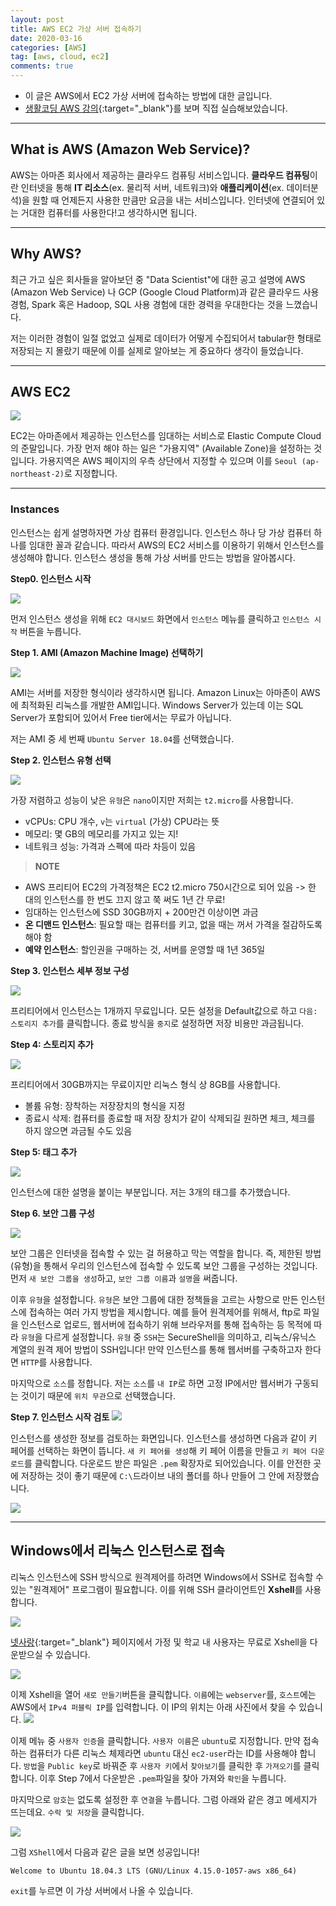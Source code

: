 ```yaml
---
layout: post
title: AWS EC2 가상 서버 접속하기
date: 2020-03-16
categories: [AWS]
tag: [aws, cloud, ec2]
comments: true
---
```


* 이 글은 AWS에서 EC2 가상 서버에 접속하는 방법에 대한 글입니다.
* [생활코딩 AWS 강의](https://opentutorials.org/course/2717){:target="_blank"}를 보며 직접 실습해보았습니다.

---
## **What is AWS (Amazon Web Service)?**


AWS는 아마존 회사에서 제공하는 클라우드 컴퓨팅 서비스입니다. **클라우드 컴퓨팅**이란 인터넷을 통해 **IT 리소스**(ex. 물리적 서버, 네트워크)와 **애플리케이션**(ex. 데이터분석)을 원할 때 언제든지 사용한 만큼만 요금을 내는 서비스입니다. 인터넷에 연결되어 있는 거대한 컴퓨터를 사용한다!고 생각하시면 됩니다. 

---
## **Why AWS?**

최근 가고 싶은 회사들을 알아보던 중 "Data Scientist"에 대한 공고 설명에 AWS (Amazon Web Service) 나 GCP (Google Cloud Platform)과 같은 클라우드 사용 경험, Spark 혹은 Hadoop, SQL 사용 경험에 대한 경력을 우대한다는 것을 느꼈습니다. 

저는 이러한 경험이 일절 없었고 실제로 데이터가 어떻게 수집되어서 tabular한 형태로 저장되는 지 몰랐기 때문에 이를 실제로 알아보는 게 중요하다 생각이 들었습니다.

---
## **AWS EC2**
![](../../images/aws-ec2.png)

EC2는 아마존에서 제공하는 인스턴스를 임대하는 서비스로 Elastic Compute Cloud의 준말입니다. 
가장 먼저 해야 하는 일은 "가용지역" (Available Zone)을 설정하는 것입니다. 
가용지역은 AWS 페이지의 우측 상단에서 지정할 수 있으며 이를 `Seoul (ap-northeast-2)`로 지정합니다.

---
### **Instances**

인스턴스는 쉽게 설명하자면 가상 컴퓨터 환경입니다. 인스턴스 하나 당 가상 컴퓨터 하나를 임대한 꼴과 같습니다. 
따라서 AWS의 EC2 서비스를 이용하기 위해서 인스턴스를 생성해야 합니다. 
인스턴스 생성을 통해 가상 서버를 만드는 방법을 알아봅시다.

**Step0. 인스턴스 시작**

![](../../images/aws-launchinst.png)

먼저 인스턴스 생성을 위해 `EC2 대시보드` 화면에서 `인스턴스` 메뉴를 클릭하고 `인스턴스 시작` 버튼을 누릅니다.

**Step 1. AMI (Amazon Machine Image) 선택하기**

![](../../images/aws-step1.png)

AMI는 서버를 저장한 형식이라 생각하시면 됩니다.
Amazon Linux는 아마존이 AWS에 최적화된 리눅스를 개발한 AMI입니다. 
Windows Server가 있는데 이는 SQL Server가 포함되어 있어서 Free tier에서는 무료가 아닙니다. 

저는 AMI 중 세 번째 `Ubuntu Server 18.04`를 선택했습니다.

**Step 2. 인스턴스 유형 선택**

![](../../images/aws-step2.png)

가장 저렴하고 성능이 낮은 `유형`은 `nano`이지만 저희는 `t2.micro`를 사용합니다.

* vCPUs: CPU 개수, `v`는 `virtual` (가상) CPU라는 뜻
* 메모리: 몇 GB의 메모리를 가지고 있는 지!
* 네트워크 성능: 가격과 스펙에 따라 차등이 있음

>**NOTE** 
* AWS 프리티어 EC2의 가격정책은 EC2 t2.micro 750시간으로 되어 있음 -> 한 대의 인스턴스를 한 번도 끄지 않고 쭉 써도 1년 간 무료!  
* 임대하는 인스턴스에 SSD 30GB까지 + 200만건 이상이면 과금
* **온 디맨드 인스턴스**: 필요할 때는 컴퓨터를 키고, 없을 때는 꺼서 가격을 절감하도록 해야 함
* **예약 인스턴스**: 할인권을 구매하는 것, 서버를 운영할 때 1년 365일 

**Step 3. 인스턴스 세부 정보 구성**

![](../../images/aws-step3.png)

프리티어에서 인스턴스는 1개까지 무료입니다. 
모든 설정을 Default값으로 하고 `다음: 스토리지 추가`를 클릭합니다.
종료 방식을 `중지`로 설정하면 저장 비용만 과금됩니다.

**Step 4: 스토리지 추가**

![](../../images/aws-step4.png)

프리티어에서 30GB까지는 무료이지만 리눅스 형식 상 8GB를 사용합니다.

* 볼륨 유형: 장착하는 저장장치의 형식을 지정
* 종료시 삭제: 컴퓨터를 종료할 때 저장 장치가 같이 삭제되길 원하면 체크, 체크를 하지 않으면 과금될 수도 있음

**Step 5: 태그 추가**

![](../../images/aws-step5.png)

인스턴스에 대한 설명을 붙이는 부분입니다.
저는 3개의 태그를 추가했습니다. 

**Step 6. 보안 그룹 구성**

![](../../images/aws-step6.png)

보안 그룹은 인터넷을 접속할 수 있는 걸 허용하고 막는 역할을 합니다. 즉, 제한된 방법(유형)을 통해서 우리의 인스턴스에 접속할 수 있도록 보안 그룹을 구성하는 것입니다.
먼저 `새 보안 그룹을 생성`하고, `보안 그룹 이름`과 `설명`을 써줍니다.

이후 `유형`을 설정합니다. `유형`은 보안 그룹에 대한 정책들을 고르는 사항으로 만든 인스턴스에 접속하는 여러 가지 방법을 제시합니다. 예를 들어 원격제어를 위해서, ftp로 파일을 인스턴스로 업로드, 웹서버에 접속하기 위해 브라우저를 통해 접속하는 등 목적에 따라 `유형`을 다르게 설정합니다.
`유형` 중 `SSH`는 SecureShell을 의미하고, 리눅스/유닉스 계열의 원격 제어 방법이 SSH입니다! 
만약 인스턴스를 통해 웹서버를 구축하고자 한다면 `HTTP`를 사용합니다. 

마지막으로 `소스`를 정합니다. 저는 `소스`를 `내 IP`로 하면 고정 IP에서만 웹서버가 구동되는 것이기 때문에 `위치 무관`으로 선택했습니다.
    

**Step 7. 인스턴스 시작 검토**
![](../../images/aws-step7-2.png)

인스턴스를 생성한 정보를 검토하는 화면입니다. 인스턴스를 생성하면 다음과 같이 키 페어를 선택하는 화면이 뜹니다.
`새 키 페어를 생성`해 키 페어 이름을 만들고 `키 페어 다운로드`를 클릭합니다. 
다운로드 받은 파일은 `.pem` 확장자로 되어있습니다. 이를 안전한 곳에 저장하는 것이 좋기 때문에 `C:\`드라이브 내의 폴더를 하나 만들어 그 안에 저장했습니다.

![](../../images/aws-ec2fin.png)


---
## **Windows에서 리눅스 인스턴스로 접속**

리눅스 인스턴스에 SSH 방식으로 원격제어를 하려면 Windows에서 SSH로 접속할 수 있는 "원격제어" 프로그램이 필요합니다.
이를 위해 SSH 클라이언트인 **Xshell**를 사용합니다.

![](../../images/aws-xshell.png)

[넷사랑](https://www.netsarang.com/ko/free-for-home-school/){:target="_blank"} 페이지에서 가정 및 학교 내 사용자는 무료로 Xshell을 다운받으실 수 있습니다.

![](../../images/aws-xshell2.png)

이제 Xshell을 열어 `새로 만들기`버튼을 클릭합니다. 
`이름`에는 `webserver`를, `호스트`에는 AWS에서 `IPv4 퍼블릭 IP`를 입력합니다. 이 IP의 위치는 아래 사진에서 찾을 수 있습니다.
![](../../images/aws-ipv4.png)

이제 메뉴 중 `사용자 인증`을 클릭합니다.
`사용자 이름`은 `ubuntu`로 지정합니다. 만약 접속하는 컴퓨터가 다른 리눅스 체제라면 `ubuntu` 대신 `ec2-user`라는 ID를 사용해야 합니다.
`방법`을 `Public key`로 바꿔준 후 `사용자 키`에서 `찾아보기`를 클릭한 후 `가져오기`를 클릭합니다. 
이후 Step 7에서 다운받은 `.pem`파일을 찾아 가져와 `확인`을 누릅니다.

마지막으로 `암호`는 없도록 설정한 후 `연결`을 누릅니다.
그럼 아래와 같은 경고 메세지가 뜨는데요. `수락 및 저장`을 클릭합니다.

![](../../images/aws-connect2.png)

그럼 `XShell`에서 다음과 같은 글을 보면 성공입니다!

~~~
Welcome to Ubuntu 18.04.3 LTS (GNU/Linux 4.15.0-1057-aws x86_64)
~~~

`exit`를 누르면 이 가상 서버에서 나올 수 있습니다.

